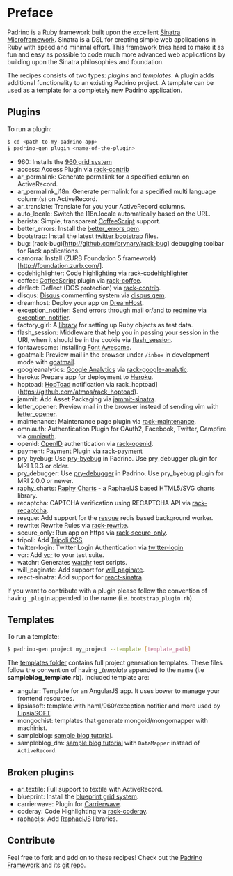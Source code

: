# Preface

Padrino is a Ruby framework built upon the excellent [Sinatra Microframework](http://www.sinatrarb.com). Sinatra is a
DSL for creating simple web applications in Ruby with speed and minimal effort. This framework tries hard to make it as
fun and easy as possible to code much more advanced web applications by building upon the Sinatra philosophies and
foundation.


The recipes consists of two types: *plugins* and *templates*. A plugin adds additional functionality to an existing
Padrino project. A template can be used as a template for a completely new Padrino application.


## Plugins

To run a plugin:

```sh
$ cd <path-to-my-padrino-app>
$ padrino-gen plugin <name-of-the-plugin>
```


- 960: Installs the [960 grid system](https://github.com/nathansmith/960-Grid-System)
- access: Access Plugin via [rack-contrib](http://github.com/rack/rack-contrib/)
- ar\_permalink: Generate permalink for a specified column on ActiveRecord.
- ar\_permalink\_i18n: Generate permalink for a specified multi language column(s) on ActiveRecord.
- ar\_translate: Translate for you your ActiveRecord columns.
- auto\_locale: Switch the I18n.locale automatically based on the URL.
- barista: Simple, transparent [CoffeeScript](https://github.com/jashkenas/coffeescript) support.
- better\_errors: Install the [better_errors gem](https://github.com/charliesome/better_errors).
- bootstrap: Install the latest [twitter bootstrap](https://github.com/twbs/bootstrap) files.
- bug: (rack-bug)[http://github.com/brynary/rack-bug] debugging toolbar for Rack applications.
- camorra: Install (ZURB Foundation 5 framework)[http://foundation.zurb.com/].
- codehighlighter: Code highlighting via [rack-codehighlighter](https://github.com/wbzyl/rack-codehighlighter)
- coffee: [CoffeeScript](https://github.com/jashkenas/coffeescript) plugin via [rack-coffee](https://github.com/mattly/rack-coffee).
- deflect: Deflect (DOS protection) via [rack-contrib](http://github.com/rack/rack-contrib/).
- disqus: [Disqus](https://disqus.com/) commenting system via [disqus gem](https://github.com/norman/disqus).
- dreamhost: Deploy your app on [DreamHost](https://www.dreamhost.com/).
- exception\_notifier: Send errors through mail or/and to [redmine](http://www.redmine.org/) via [exception_notifier](https://github.com/padrino/padrino-contrib/blob/master/lib/padrino-contrib/exception_notifier.rb).
- factory\_girl: A [library](https://github.com/thoughtbot/factory_girl) for setting up Ruby objects as test data.
- flash\_session: Middleware that help you in passing your session in the URI, when it should be in the cookie via [flash_session](https://github.com/padrino/padrino-contrib/blob/master/lib/padrino-contrib/flash_session.rb).
- fontawesome: Installing [Font Awesome](https://github.com/FortAwesome/Font-Awesome).
- goatmail: Preview mail in the browser under `/inbox` in development mode with [goatmail](https://github.com/tyabe/goatmail).
- googleanalytics: [Google Analytics](https://analytics.google.com/) via [rack-google-analytic](https://github.com/kangguru/rack-google-analytics).
- heroku: Prepare app for deployment to [Heroku](https://heroku.com/).
- hoptoad: [HopToad](https://github.com/thoughtbot/hoptoad_notifier) notification via rack_hoptoad](https://github.com/atmos/rack_hoptoad).
- jammit: Add Asset Packaging via [jammit-sinatra](https://github.com/jacquescrocker/jammit-sinatra).
- letter_opener: Preview mail in the browser instead of sending vim with [letter_opener](https://github.com/ryanb/letter_opener).
- maintenance: Maintenance page plugin via [rack-maintenance](http://github.com/ddollar/rack-maintenance).
- omniauth: Authentication Plugin for OAuth2, Facebook, Twitter, Campfire via [omniauth](https://github.com/intridea/omniauth/).
- openid: [OpenID](http://openid.net/) authentication via [rack-openid](https://github.com/josh/rack-openid).
- payment: Payment Plugin via [rack-payment](https://rubygems.org/gems/rack-payment/versions/0.1.4)
- pry\_byebug: Use [pry-byebug](https://github.com/deivid-rodriguez/pry-byebug) in Padrino. Use pry_debugger plugin for MRI 1.9.3 or older.
- pry\_debugger: Use [pry-debugger](https://github.com/nixme/pry-debugger) in Padrino. Use pry_byebug plugin for MRI 2.0.0 or newer.
- raphy\_charts: [Raphy Charts](https://github.com/jcarver989/raphy-charts) - a RaphaelJS based HTML5/SVG charts library.
- recaptcha: CAPTCHA verification using RECAPTCHA API via [rack-recaptcha](https://github.com/achiu/rack-recaptcha).
- resque: Add support for the [resque](https://github.com/resque/resque) redis based background worker.
- rewrite: Rewrite Rules via [rack-rewrite](https://github.com/jtrupiano/rack-rewrite).
- secure\_only: Run app on https via [rack-secure_only](https://github.com/spllr/rack-secure_only).
- tripoli: Add [Tripoli CSS](http://monc.se/tripoli/).
- twitter-login: Twitter Login Authentication via [twitter-login](https://github.com/mislav/twitter-login)
- vcr: Add [vcr](https://github.com/vcr/vcr) to your test suite.
- watchr: Generates [watchr](https://github.com/mynyml/watchr) test scripts.
- will\_paginate: Add support for [will_paginate](https://github.com/mislav/will_paginate).
- react-sinatra: Add support for [react-sinatra](https://github.com/namusyaka/react-sinatra).


If you want to contribute with a plugin please follow the convention of having `_plugin` appended to the name (i.e.
`bootstrap_plugin.rb`).


## Templates

To run a template:

```sh
$ padrino-gen project my_project --template [template_path]
```

The [templates folder](https://github.com/padrino/padrino-recipes/tree/master/templates) contains full project generation templates.
These files follow the convention of having *_template*
appended to the name (i.e **sampleblog_template.rb**). Included template are:


- angular: Template for an AngularJS app. It uses bower to manage your frontend resources.
- lipsiasoft: template with haml/960/exception notifier and more used by [LipsiaSOFT](http://www.lipsiasoft.com).
- mongochist: templates that generate mongoid/mongomapper with machinist.
- sampleblog: [sample blog tutorial](http://padrinorb.com/guides/getting-started/blog-tutorial).
- sampleblog_dm: [sample blog tutorial](http://padrinorb.com/guides/getting-started/blog-tutorial) with `DataMapper`
  instead of `ActiveRecord`.


## Broken plugins

- ar\_textile: Full support to textile with ActiveRecord.
- blueprint: Install the [blueprint grid system](https://github.com/joshuaclayton/blueprint-css).
- carrierwave: Plugin for [Carrierwave](https://github.com/carrierwaveuploader/carrierwave).
- coderay: Code Highlighting via [rack-coderay](https://github.com/rubychan/coderay).
- raphaeljs: Add [RaphaelJS](https://github.com/DmitryBaranovskiy/raphael) libraries.


## Contribute

Feel free to fork and add on to these recipes! Check out the [Padrino Framework](http://www.padrinorb.com) and its
[git repo](http://github.com/padrino/padrino-framework).
